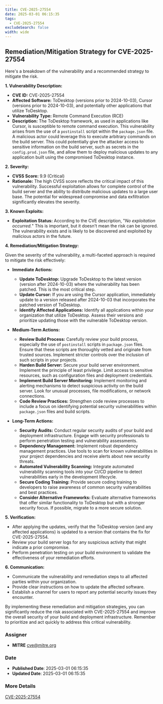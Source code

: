 ```yaml
---
title: CVE-2025-27554
date: 2025-03-01 06:15:35
tags:
  - CVE-2025-27554
excludeSearch: false
width: wide
---
```


## Remediation/Mitigation Strategy for CVE-2025-27554

Here's a breakdown of the vulnerability and a recommended strategy to mitigate the risk.

**1. Vulnerability Description:**

*   **CVE ID:** CVE-2025-27554
*   **Affected Software:** ToDesktop (versions prior to 2024-10-03), Cursor (versions prior to 2024-10-03), and potentially other applications that utilize ToDesktop.
*   **Vulnerability Type:** Remote Command Execution (RCE)
*   **Description:** The ToDesktop framework, as used in applications like Cursor, is susceptible to remote command execution. This vulnerability arises from the use of a `postinstall` script within the `package.json` file.  A malicious actor could leverage this to execute arbitrary commands on the build server. This could potentially give the attacker access to sensitive information on the build server, such as secrets in the `config.prod.json` file, and allow them to deploy malicious updates to any application built using the compromised ToDesktop instance.

**2. Severity:**

*   **CVSS Score:** 9.9 (Critical)
*   **Rationale:** The high CVSS score reflects the critical impact of this vulnerability.  Successful exploitation allows for complete control of the build server and the ability to distribute malicious updates to a large user base. The potential for widespread compromise and data exfiltration significantly elevates the severity.

**3. Known Exploits:**

*   **Exploitation Status:** According to the CVE description, "*No exploitation occurred.*" This is important, but it doesn't mean the risk can be ignored.  The vulnerability exists and is likely to be discovered and exploited by malicious actors in the future.

**4. Remediation/Mitigation Strategy:**

Given the severity of the vulnerability, a multi-faceted approach is required to mitigate the risk effectively:

*   **Immediate Actions:**

    *   **Update ToDesktop:**  Upgrade ToDesktop to the latest version (version after 2024-10-03) where the vulnerability has been patched.  This is the most critical step.
    *   **Update Cursor:** If you are using the Cursor application, immediately update to a version released after 2024-10-03 that incorporates the patched version of ToDesktop.
    *   **Identify Affected Applications:**  Identify all applications within your organization that utilize ToDesktop.  Assess their versions and prioritize updating those with the vulnerable ToDesktop version.

*   **Medium-Term Actions:**

    *   **Review Build Process:** Carefully review your build process, especially the use of `postinstall` scripts in `package.json` files.  Ensure that these scripts are thoroughly vetted and originate from trusted sources.  Implement stricter controls over the inclusion of such scripts in your projects.
    *   **Harden Build Server:** Secure your build server environment. Implement the principle of least privilege. Limit access to sensitive resources, such as configuration files and deployment credentials.
    *   **Implement Build Server Monitoring:** Implement monitoring and alerting mechanisms to detect suspicious activity on the build server.  Look for unusual processes, file modifications, or network connections.
    *   **Code Review Practices:** Strengthen code review processes to include a focus on identifying potential security vulnerabilities within `package.json` files and build scripts.

*   **Long-Term Actions:**

    *   **Security Audits:** Conduct regular security audits of your build and deployment infrastructure.  Engage with security professionals to perform penetration testing and vulnerability assessments.
    *   **Dependency Management:** Implement robust dependency management practices.  Use tools to scan for known vulnerabilities in your project dependencies and receive alerts about new security threats.
    *   **Automated Vulnerability Scanning:** Integrate automated vulnerability scanning tools into your CI/CD pipeline to detect vulnerabilities early in the development lifecycle.
    *   **Secure Coding Training:** Provide secure coding training to developers to raise awareness of common security vulnerabilities and best practices.
    *   **Consider Alternative Frameworks:** Evaluate alternative frameworks that offer similar functionality to ToDesktop but with a stronger security focus. If possible, migrate to a more secure solution.

**5. Verification:**

*   After applying the updates, verify that the ToDesktop version (and any affected applications) is updated to a version that contains the fix for CVE-2025-27554.
*   Review your build server logs for any suspicious activity that might indicate a prior compromise.
*   Perform penetration testing on your build environment to validate the effectiveness of your remediation efforts.

**6. Communication:**

*   Communicate the vulnerability and remediation steps to all affected parties within your organization.
*   Provide clear instructions on how to update the affected software.
*   Establish a channel for users to report any potential security issues they encounter.

By implementing these remediation and mitigation strategies, you can significantly reduce the risk associated with CVE-2025-27554 and improve the overall security of your build and deployment infrastructure. Remember to prioritize and act quickly to address this critical vulnerability.

### Assigner
- **MITRE** <cve@mitre.org>

### Date
- **Published Date**: 2025-03-01 06:15:35
- **Updated Date**: 2025-03-01 06:15:35

### More Details
[CVE-2025-27554](https://www.cvedetails.com/cve/CVE-2025-27554)

